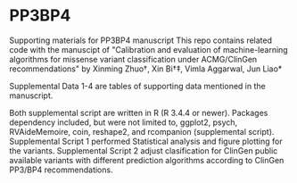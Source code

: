 # PP3BP4
Supporting materials for PP3BP4 manuscript
This repo contains related code with the manuscipt of "Calibration and evaluation of machine-learning algorithms for missense variant classification under ACMG/ClinGen recommendations" by Xinming Zhuo†, Xin Bi†‡, Vimla Aggarwal, Jun Liao*

Supplemental Data 1-4 are tables of supporting data mentioned in the manuscript.

Both supplemental script are written in R (R 3.4.4 or newer). Packages dependency included, but were not limited to, ggplot2, psych, RVAideMemoire, coin, reshape2, and rcompanion (supplemental script). 
Supplemental Script 1 performed Statistical analysis and figure plotting for the variants.
Supplemental Script 2 adjust clasification for ClinGen public available variants with different prediction algorithms according to ClinGen PP3/BP4 recommendations.
